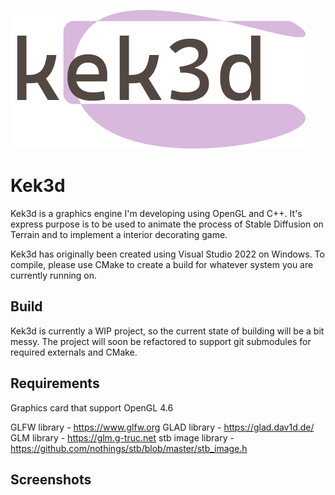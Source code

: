 ![Kek3d logo](Assets/Logo12-29-2022.png)
# Kek3d

Kek3d is a graphics engine I'm developing using OpenGL and C++. It's express purpose is to be used to animate the process of Stable Diffusion on Terrain and to implement a interior decorating game.

Kek3d has originally been created using Visual Studio 2022 on Windows. To compile, please use CMake to create a build for whatever system you are currently running on. 

## Build

Kek3d is currently a WIP project, so the current state of building will be a bit messy. The project will soon be refactored to support git submodules for required externals and CMake. 

## Requirements
Graphics card that support OpenGL 4.6

GLFW library - https://www.glfw.org
GLAD library - https://glad.dav1d.de/
GLM library - https://glm.g-truc.net
stb image library - https://github.com/nothings/stb/blob/master/stb_image.h

## Screenshots